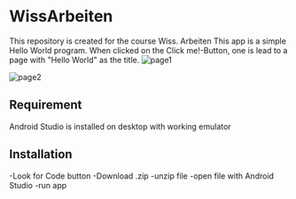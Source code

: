 # WissArbeiten
This repository is created for the course Wiss. Arbeiten 
This app is a simple Hello World program. When clicked on the Click me!-Button, one is lead to a page with "Hello World" as the title.
![page1](https://user-images.githubusercontent.com/87441699/144717753-6e82cee7-7aa1-4cdd-90e2-c2f836c780e3.png)

![page2](https://user-images.githubusercontent.com/87441699/144717755-3920b0b4-3b23-4e28-8417-62ff62948d8f.png)



## Requirement
Android Studio is installed on desktop with working emulator

## Installation
-Look for Code button
-Download .zip
-unzip file 
-open file with Android Studio
-run app 


